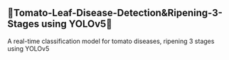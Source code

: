 ## 🍅Tomato-Leaf-Disease-Detection&Ripening-3-Stages using YOLOv5🍅
A real-time classification model for tomato diseases, ripening 3 stages using YOLOv5
